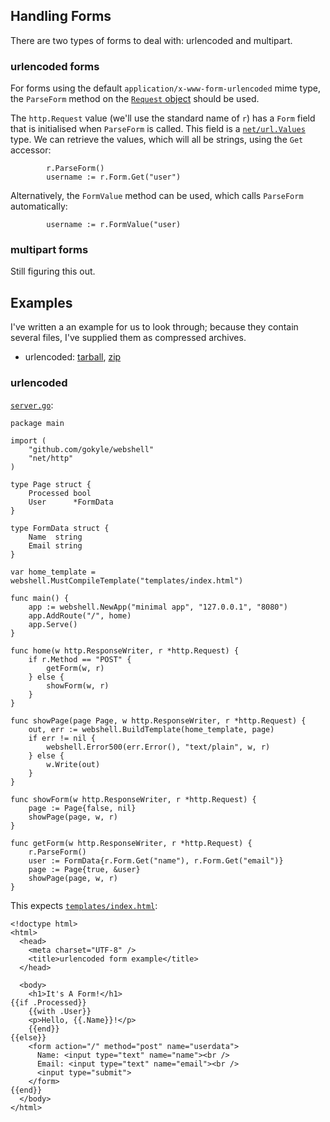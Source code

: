 ## Handling Forms

There are two types of forms to deal with: urlencoded and multipart.

### urlencoded forms
For forms using the default `application/x-www-form-urlencoded`
mime type, the `ParseForm` method on the [`Request`
object](http://golang.org/pkg/net/http/#Request) should be used.

The `http.Request` value (we'll use the standard name of `r`) has a `Form`
field that is initialised when `ParseForm` is called. This field is a
[`net/url.Values`](http://golang.org/pkg/net/url/#Values) type. We can
retrieve the values, which will all be strings, using the `Get`
accessor:

```
        r.ParseForm()
        username := r.Form.Get("user")
```

Alternatively, the `FormValue` method can be used, which calls
`ParseForm` automatically:

```
        username := r.FormValue("user)
```

### multipart forms 
Still figuring this out.


## Examples
I've written a an example for us to look through; because they
contain several files, I've supplied them as compressed archives.

* urlencoded: [tarball](/examples/forms/urlencoded.tgz),
[zip](/examples/forms/urlencoded.zip)

### urlencoded

[`server.go`](/examples/forms/urlencoded/server.go):

```
package main

import (
	"github.com/gokyle/webshell"
	"net/http"
)

type Page struct {
	Processed bool
	User      *FormData
}

type FormData struct {
	Name  string
	Email string
}

var home_template = webshell.MustCompileTemplate("templates/index.html")

func main() {
	app := webshell.NewApp("minimal app", "127.0.0.1", "8080")
	app.AddRoute("/", home)
	app.Serve()
}

func home(w http.ResponseWriter, r *http.Request) {
	if r.Method == "POST" {
		getForm(w, r)
	} else {
		showForm(w, r)
	}
}

func showPage(page Page, w http.ResponseWriter, r *http.Request) {
	out, err := webshell.BuildTemplate(home_template, page)
	if err != nil {
		webshell.Error500(err.Error(), "text/plain", w, r)
	} else {
		w.Write(out)
	}
}

func showForm(w http.ResponseWriter, r *http.Request) {
	page := Page{false, nil}
	showPage(page, w, r)
}

func getForm(w http.ResponseWriter, r *http.Request) {
	r.ParseForm()
	user := FormData{r.Form.Get("name"), r.Form.Get("email")}
	page := Page{true, &user}
	showPage(page, w, r)
}
```

This expects
[`templates/index.html`](/examples/forms/urlencoded/templates/index.html):

```
<!doctype html>
<html>
  <head>
    <meta charset="UTF-8" />
    <title>urlencoded form example</title>
  </head>

  <body>
    <h1>It's A Form!</h1>
{{if .Processed}}
    {{with .User}}
    <p>Hello, {{.Name}}!</p>
    {{end}}
{{else}}
    <form action="/" method="post" name="userdata">
      Name: <input type="text" name="name"><br /> 
      Email: <input type="text" name="email"><br />
      <input type="submit">
    </form>
{{end}}
  </body>
</html>
```

